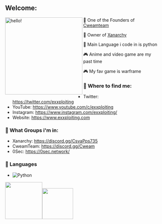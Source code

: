 ## Welcome:
<p>
  <img width="250" alt="hello!" align="left" src="https://media1.tenor.com/images/a0689c46e24fc5a5d34999af592b23f3/tenor.gif">
</p>



🍨 One of the Founders of [Cweamteam](https://discord.gg/cweam) 

🥀 Owner of [Xanarchy](https://discord.gg/CsvaPps735) 

🔧 Main Language i code in is python 

🎮 Anime and video game are my past time

🎮 My fav game is warframe




### 💬 Where to find me:
- Twitter: https://twitter.com/exxploiting
- YouTube: https://www.youtube.com/c/exxploiting
- Instagram: https://www.instagram.com/exxploiting/
- Website: https://www.exxploiting.com


### 💬 What Groups i'm in:
- Xanarchy: https://discord.gg/CsvaPps735
- CweamTeam: https://discord.gg/Cweam
- 0Sec: https://0sec.network/

### 💬 Languages
- ![Python](https://img.shields.io/badge/-Python-000?&logo=python)

<a href="https://www.exxploiting.com"><img height="120px" src="https://github-readme-stats.vercel.app/api?username=exxploiting&hide_title=true&hide_border=true&show_icons=true&include_all_commits=true&count_private=true&line_height=25" /><!-- wi*quL3fcV --><img height="100px" src="https://github-readme-stats.vercel.app/api/top-langs/?username=exxploiting&hide=html&hide_title=true&hide_border=true&layout=compact&langs_count=7&exclude_repo=comp426,Redventures-Movie-Quotes" /></a>
